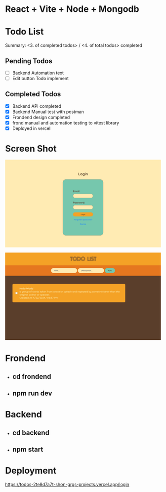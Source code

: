 # React + Vite + Node + Mongodb

# Todo List

Summary: <3. of completed todos> / <4. of total todos> completed

## Pending Todos

- [ ] Backend Automation text
- [ ] Edit button Todo implement

## Completed Todos

- [x] Backend API completed
- [x] Backend Manual test with postman
- [x] Frondend design completed
- [x] frond manual and automation testing to vitest library
- [x] Deployed in vercel

# Screen Shot

![Login](./image/Screenshot%202024-04-22%20164636.png)

![Home](./image/Screenshot%202024-04-22%20164822.png)

# Frondend

- ## cd frondend
- ## npm run dev

# Backend

- ## cd backend
- ## npm start

# Deployment

https://todos-2te8d7a7t-shon-grgs-projects.vercel.app/login
